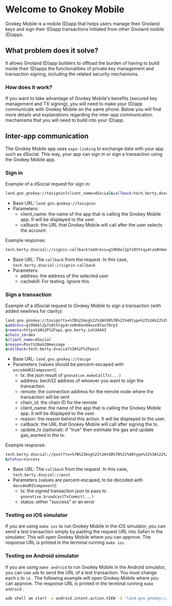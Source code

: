 # Welcome to Gnokey Mobile

Gnokey Mobile is a mobile (D)app that helps users manage their Gnoland keys and sign their (D)app transactions initiated from other Gnoland mobile (D)apps.

## What problem does it solve?

It allows Gnoland (D)app builders to offload the burden of having to build inside their (D)apps the functionalities of private key management and transaction signing, including the related security mechanisms.

### How does it work?

If you want to take advantage of Gnokey Mobile's benefits (secured key management and TX signing), you will need to make your (D)app communicate with Gnokey Mobile on the same phone. Below you will find more details and explanations regarding the inter-app communication mechanisms that you will need to build into your (D)app.

## Inter-app communication

The Gnokey Mobile app uses `expo-linking` to exchange data with your app such as dSocial.
This way, your app can sign in or sign a transaction using the Gnokey Mobile app.

### Sign in

Example of a dSocial request for sign in:

```bash
land.gno.gnokey://tosignin?client_name=dSocial&callback=tech.berty.dsocial%3A%2F%2Fsignin-callback
```

- Base URL: `land.gno.gnokey://tosignin`
- Parameters:
  - client_name: the name of the app that is calling the Gnokey Mobile app. It will be displayed to the user.
  - callback: the URL that Gnokey Mobile will call after the user selects the account.

Example response:

```bash
tech.berty.dsocial://signin-callback?address=g19h0el2p7z8thtqy4rze0n6en94xux9fazf0rp3&cachekill=1732030818190
```

- Base URL: The `callback` from the request. In this case, `tech.berty.dsocial://signin-callback`
- Parameters:
  - address: the address of the selected user
  - cachekill: For testing. Ignore this.

### Sign a transaction

Example of a dSocial request to Gnokey Mobile to sign a transaction (with added newlines for clarity):

```bash
land.gno.gnokey://tosign?tx=%7B%22msg%22%3A%5B%7B%22%40type%22%3A%22%2Fvm.m_call%22%2C%22caller%22%3A%22g19h0el2p7z8thtqy4rze0n6en94xux9fazf0rp3%22%2C%22send%22%3A%22%22%2C%22pkg_path%22%3A%22gno.land%2Fr%2Fberty%2Fsocial%22%2C%22func%22%3A%22PostMessage%22%2C%22args%22%3A%5B%22Hello%22%5D%7D%5D%2C%22fee%22%3A%7B%22gas_wanted%22%3A%2210000000%22%2C%22gas_fee%22%3A%221000000ugnot%22%7D%2C%22signatures%22%3Anull%2C%22memo%22%3A%22%22%7D
&address=g19h0el2p7z8thtqy4rze0n6en94xux9fazf0rp3
&remote=https%3A%2F%2Fapi.gno.berty.io%3A443
&chain_id=dev
&client_name=dSocial
&reason=Post%20a%20message
&callback=tech.berty.dsocial%3A%2F%2Fpost
```

- Base URL: `land.gno.gnokey://tosign`
- Parameters (values should be percent-escaped with `encodeURIComponent`):
  - tx: the json result of `gnonative.makeCallTx(...)`
  - address: bech32 address of whoever you want to sign the transaction.
  - remote: the connection address for the remote node where the transaction will be sent
  - chain_id: the chain ID for the remote
  - client_name: the name of the app that is calling the Gnokey Mobile app. It will be displayed to the user.
  - reason: the reason behind this action. It will be displayed to the user.
  - callback: the URL that Gnokey Mobile will call after signing the tx.
  - update_tx (optional): if "true" then estimate the gas and update gas_wanted in the tx.

Example response:

```bash
tech.berty.dsocial://post?tx=%7B%22msg%22%3A%5B%7B%22%40type%22%3A%22%2Fvm.m_call%22%2C%22caller%22%3A%22g19h0el2p7z8thtqy4rze0n6en94xux9fazf0rp3%22%2C%22send%22%3A%22%22%2C%22pkg_path%22%3A%22gno.land%2Fr%2Fberty%2Fsocial%22%2C%22func%22%3A%22PostMessage%22%2C%22args%22%3A%5B%22Hello%22%5D%7D%5D%2C%22fee%22%3A%7B%22gas_wanted%22%3A%2210000000%22%2C%22gas_fee%22%3A%221000000ugnot%22%7D%2C%22signatures%22%3A%5B%7B%22pub_key%22%3A%7B%22%40type%22%3A%22%2Ftm.PubKeySecp256k1%22%2C%22value%22%3A%22A6YT26ehhjN7YXx%2BLZza2Gp31yP5bJ6INfeGf%2FrumHFR%22%7D%2C%22signature%22%3A%226KAdOO2YXyZmp8ehiin6Rsz%2Bhxu30W0pB00%2Bv1xnpzMSZ%2BBIVdZbo1gdlVGp0E24ZLRyPrsKtb0Q4%2FkdD57qGg%3D%3D%22%7D%5D%2C%22memo%22%3A%22%22%7D
&status=success
```

- Base URL: The `callback` from the request. In this case, `tech.berty.dsocial://post`
- Parameters (values are percent-escaped, to be decoded with `decodeURIComponent`):
  - tx: the signed transaction json to pass to `gnonative.broadcastTxCommit(...)`
  - status: either "success" or an error

### Testing on iOS simulator

If you are using `make ios` to run Gnokey Mobile in the iOS simulator, you can send a test transaction simply by
pasting the request URL into Safari in the simulator. This will open Gnokey Mobile where you can approve. The
response URL is printed in the terminal running `make ios` .

### Testing on Android simulator

If you are using `make android` to run Gnokey Mobile in the Android simulator, you can use `adb` to send the URL
of a test transaction. You must change each `&` to `\&` . The following example will open Gnokey Mobile where you can approve. The
response URL is printed in the terminal running `make android` .

```bash
adb shell am start -a android.intent.action.VIEW -d "land.gno.gnokey://tosign?tx=%7B%22msg%22%3A%5B%7B%22%40type%22%3A%22%2Fvm.m_call%22%2C%22caller%22%3A%22g19h0el2p7z8thtqy4rze0n6en94xux9fazf0rp3%22%2C%22send%22%3A%22%22%2C%22pkg_path%22%3A%22gno.land%2Fr%2Fberty%2Fsocial%22%2C%22func%22%3A%22PostMessage%22%2C%22args%22%3A%5B%22Hello%22%5D%7D%5D%2C%22fee%22%3A%7B%22gas_wanted%22%3A%2210000000%22%2C%22gas_fee%22%3A%221000000ugnot%22%7D%2C%22signatures%22%3Anull%2C%22memo%22%3A%22%22%7D\&address=g19h0el2p7z8thtqy4rze0n6en94xux9fazf0rp3\&client_name=dSocial\&reason=Post%20a%20message\&callback=tech.berty.dsocial%3A%2F%2Fpost"
```
